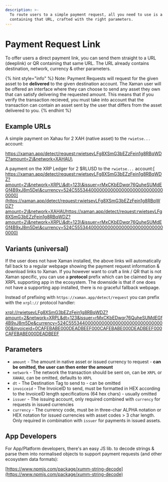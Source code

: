 ```yaml
---
description: >-
  To route users to a simple payment request, all you need to use is a URL / QR
  containing that URL, crafted with the right parameters.
---
```


# Payment Request Link

To offer users a direct payment link, you can send them straight to a URL (deeplink) or QR containing that same URL. The URL already contains destination, network, currency & other parameters.

{% hint style="info" %}
Note: Payment Requests will request for the given asset to be **delivered** to the given destination account. The Xaman user will be offered an interface where they can choose to send any asset they own that can satisfy delivering the requested amount. This means that if you verify the transaction recieved, you must take into account that the transaction can contain an asset sent by the user that differs from the asset delivered to you.
{% endhint %}

## Example URLs

A simple payment on Xahau for 2 XAH (native asset) to the `rwietse...` account:

[https://xaman.app/detect/request:rwietsevLFg8XSmG3bEZzFein1g8RBqWDZ?amount=2\&network=XAHAU\
](https://xaman.app/detect/request:rwietsevLFg8XSmG3bEZzFein1g8RBqWDZ?amount=2\&network=XAHAUhttps://xaman.app/detect/request:rwietsevLFg8XSmG3bEZzFein1g8RBqWDZ?amount=2\&network=XRPL\&dt=123\&issuer=rMxCKbEDwqr76QuheSUMdEGf4B9xJ8m5De\&currency=524C555344000000000000000000000000000000)

A payment on the XRP Ledger for 2 $RLUSD to the `rwietse...` account:[\
https://xaman.app/detect/request:rwietsevLFg8XSmG3bEZzFein1g8RBqWDZ?amount=2\&network=XRPL\&dt=123\&issuer=rMxCKbEDwqr76QuheSUMdEGf4B9xJ8m5De\&currency=524C555344000000000000000000000000000000](https://xaman.app/detect/request:rwietsevLFg8XSmG3bEZzFein1g8RBqWDZ?amount=2\&network=XAHAUhttps://xaman.app/detect/request:rwietsevLFg8XSmG3bEZzFein1g8RBqWDZ?amount=2\&network=XRPL\&dt=123\&issuer=rMxCKbEDwqr76QuheSUMdEGf4B9xJ8m5De\&currency=524C555344000000000000000000000000000000)

## Variants (universal)

If the user does not have Xaman installed, the above links will automatically fall back to a regular webpage showing the payment request information & download links to Xaman. If you however want to craft a link / QR that is not Xaman specific, you can use a **protocol** prefix which can be claimed by any XRPL supporting app in the ecosystem. The downside is that if one does not have a supporting app installed, there is no graceful fallback webpage.

Instead of prefixing with `https://xaman.app/detect/request` you can prefix with the `xrpl://` protocol handler:

[xrpl://rwietsevLFg8XSmG3bEZzFein1g8RBqWDZ?amount=2\&network=XRPL\&dt=123\&issuer=rMxCKbEDwqr76QuheSUMdEGf4B9xJ8m5De\&currency=524C555344000000000000000000000000000000\&invoiceid=0CAFEBABE000DEADBEEF000CAFEBABE000DEADBEEF000CAFEBABE000DEADBEEF](xrpl://rwietsevLFg8XSmG3bEZzFein1g8RBqWDZ?amount=2\&network=XRPL\&dt=123\&issuer=rMxCKbEDwqr76QuheSUMdEGf4B9xJ8m5De\&currency=524C555344000000000000000000000000000000\&invoiceid=0CAFEBABE000DEADBEEF000CAFEBABE000DEADBEEF000CAFEBABE000DEADBEEF)

## Parameters

* `amount` - The amount in native asset or issued currency to request - **can be omitted, the user can then enter the amount**
* `network` - The network the transaction should be sent on, can be `XRPL` or `XAHAU`, can be omitted, defaults to `XRPL`
* `dt` - The Destination Tag to send to - can be omitted
* `invoiceid` - The InvoiceID to send, must be formatted in HEX according to the InvoiceID length specifications (64 hex chars) - usually omitted
* `issuer` - The issuing account, only required combined with `currency` for requests in issued currencies
* `currency` - The currency code, must be in three-char ALPHA notation or HEX notation for issued currencies with asset codes > 3 char length. Only required in combination with `issuer` for payments in issued assets.

## App Developers

For App/Platform developers, there's an easy JS lib. to decode strings & parse them into normalised objects to support payment requests (and other ecosystem data formats):

[https://www.npmjs.com/package/xumm-string-decode](https://www.npmjs.com/package/xumm-string-decode)
